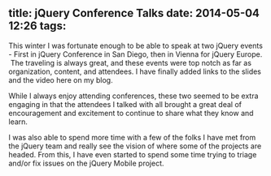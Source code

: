 title: jQuery Conference Talks
date: 2014-05-04 12:26
tags:
---

This winter I was fortunate enough to be able to speak at two jQuery events - First in jQuery Conference in San Diego, then in Vienna for jQuery Europe. &nbsp;The traveling is always great, and these events were top notch as far as organization, content, and attendees. I have finally added links to the slides and the video here on my blog.

While I always enjoy attending conferences, these two seemed to be extra engaging in that the attendees I talked with all brought a great deal of encouragement and excitement to continue to share what they know and learn.

I was also able to spend more time with a few of the folks I have met from the jQuery team and really see the vision of where some of the projects are headed. From this, I have even started to spend some time trying to triage and/or fix issues on the jQuery Mobile project.
